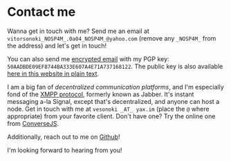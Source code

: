 # Contact me

Wanna get in touch with me? Send me an email at `vitorsonoki_NOSP4M_.0a04_NOSP4M_@yahoo.com` (remove any `_NOSP4M_` from the address) and let's get in touch!

You can also send me [encrypted email](https://gnupg.org/) with my PGP key: `50AADBDE09EF8744BA333E607A4E71A737168122`. The public key is also available [here in this website in plain text](/static/key.txt).

I am a big fan of *decentralized communication platforms*, and I'm especially fond of the [XMPP protocol](https://xmpp.org/), formerly known as Jabber. It's instant messaging a-la Signal, except that's decentralized, and anyone can host a node. Get in touch with me at `vesonoki _AT_ yax.im` (place the `@` where appropriate) from your favorite client. Don't have one? Try the online one from [ConverseJS](https://conversejs.org/fullscreen.html).

Additionally, reach out to me on [Github](https://github.com/vitorsonoki)!

I'm looking forward to hearing from you!
